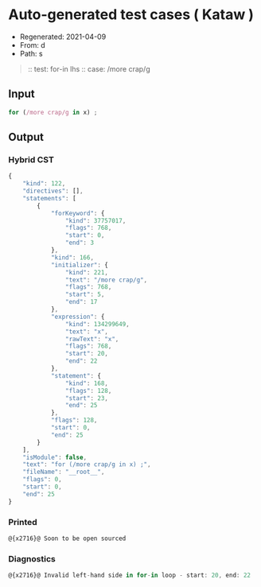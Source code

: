 # Auto-generated test cases ( Kataw )
- Regenerated: 2021-04-09
- From: d
- Path: s
> :: test: for-in lhs
> :: case: /more crap/g
## Input

`````js
for (/more crap/g in x) ;
`````

## Output

### Hybrid CST

```javascript
{
    "kind": 122,
    "directives": [],
    "statements": [
        {
            "forKeyword": {
                "kind": 37757017,
                "flags": 768,
                "start": 0,
                "end": 3
            },
            "kind": 166,
            "initializer": {
                "kind": 221,
                "text": "/more crap/g",
                "flags": 768,
                "start": 5,
                "end": 17
            },
            "expression": {
                "kind": 134299649,
                "text": "x",
                "rawText": "x",
                "flags": 768,
                "start": 20,
                "end": 22
            },
            "statement": {
                "kind": 168,
                "flags": 128,
                "start": 23,
                "end": 25
            },
            "flags": 128,
            "start": 0,
            "end": 25
        }
    ],
    "isModule": false,
    "text": "for (/more crap/g in x) ;",
    "fileName": "__root__",
    "flags": 0,
    "start": 0,
    "end": 25
}
```

### Printed

```javascript
@{x2716}@ Soon to be open sourced
```

### Diagnostics

```javascript
@{x2716}@ Invalid left-hand side in for-in loop - start: 20, end: 22

```

